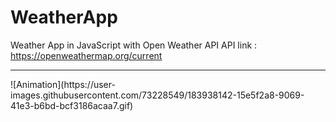 # WeatherApp
Weather App in JavaScript with Open Weather API
API link : https://openweathermap.org/current
<hr>
![Animation](https://user-images.githubusercontent.com/73228549/183938142-15e5f2a8-9069-41e3-b6bd-bcf3186acaa7.gif)


